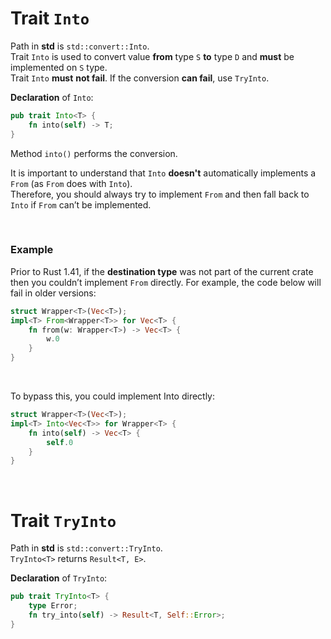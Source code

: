 # Trait ``Into``
Path in **std** is ``std::convert::Into``.<br>
Trait ``Into`` is used to convert value **from** type ``S`` **to** type ``D`` and **must** be implemented on ``S`` type.<br>
Trait ``Into`` **must** **not fail**. If the conversion **can fail**, use ``TryInto``.<br>

**Declaration** of ``Into``:
```Rust
pub trait Into<T> {
    fn into(self) -> T;
}
```

Method ``into()`` performs the conversion.<br>

It is important to understand that ``Into`` **doesn't** automatically implements a ``From`` (as ``From`` does with ``Into``).<br>
Therefore, you should always try to implement ``From`` and then fall back to ``Into`` if ``From`` can’t be implemented.<br>

<br>

### Example
Prior to Rust 1.41, if the **destination type** was not part of the current crate then you couldn’t implement `From` directly.
For example, the code below will fail  in older versions:
```Rust
struct Wrapper<T>(Vec<T>);
impl<T> From<Wrapper<T>> for Vec<T> {
    fn from(w: Wrapper<T>) -> Vec<T> {
        w.0
    }
}
```

<br>

To bypass this, you could implement Into directly:
```Rust
struct Wrapper<T>(Vec<T>);
impl<T> Into<Vec<T>> for Wrapper<T> {
    fn into(self) -> Vec<T> {
        self.0
    }
}
```

<br>

# Trait ``TryInto``
Path in **std** is ``std::convert::TryInto``.<br>
``TryInto<T>`` returns ``Result<T, E>``.<br>

**Declaration** of ``TryInto``:
```Rust
pub trait TryInto<T> {
    type Error;
    fn try_into(self) -> Result<T, Self::Error>;
}
```

